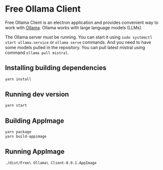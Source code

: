 # Free Ollama Client

Free Ollama Client is an electron application and provides convenient way to work with
[Ollama](https://ollama.com/). Ollama works with large language models (LLMs).

The Ollama server must be running. You can start it using `sudo systemctl start ollama.service`
or `ollama serve` commands. And you need to have some models pulled in the repository. You can pull
latest mistral using command `ollama pull mistral`.

## Installing building dependencies

```bash
yarn install
```

## Running dev version

```bash
yarn start
```

## Building AppImage

```bash
yarn package
yarn build-appimage
```

## Running AppImage

```bash
./dist/Free\ Ollama\ Client-0.0.1.AppImage
```